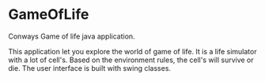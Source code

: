 # GameOfLife
Conways Game of life java application.

This application let you explore the world of game of life. It is a life simulator with a lot of cell's. Based on the environment rules, the cell's will survive or die. The user interface is built with swing classes.
